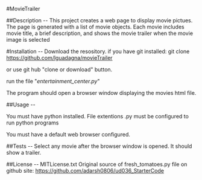 #MovieTrailer

##Description --
This project creates a web page to display movie pictues.
The page is generated with a list of movie objects. Each movie
includes movie title, a brief description, and shows the movie trailer
when the movie image is selected

#Installation --
Download the resository.
if you have git installed: 
git clone https://github.com/lguadagna/movieTrailer

or use git hub "clone or download" button.

run the file "_entertainment_center.py_"

The program should open a browser window displaying the movies html file. 

##Usage --

You must have python installed. File extentions .py must be configured to run
python programs

You must have a default web browser configured. 

##Tests --
Select any movie after the browser window is opened. It should show a trailer. 


##License --
MITLicense.txt
Original source of fresh_tomatoes.py file on github site:
https://github.com/adarsh0806/ud036_StarterCode